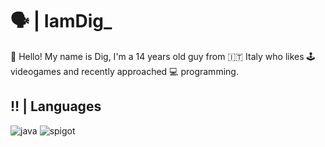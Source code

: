 # 🗣️ | IamDig_
👋 Hello! My name is Dig, I'm a 14 years old guy from 🇮🇹 Italy who likes 🕹️ videogames and recently approached 💻 programming.
## ‼️ | Languages
![java](https://github.com/user-attachments/assets/9afcc482-bdf8-4ae0-bb4c-acbae40dbc50)
![spigot](https://github.com/user-attachments/assets/77732d9d-c6fd-4c47-b3ec-c73e5f334994)
